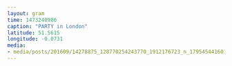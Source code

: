 ```yaml
---
layout: gram
time: 1473240986
caption: "PARTY in London"
latitude: 51.5615
longitude: -0.0731
media:
- media/posts/201609/14278875_128770254243770_1912176723_n_17954544160187601.jpg
---
```

